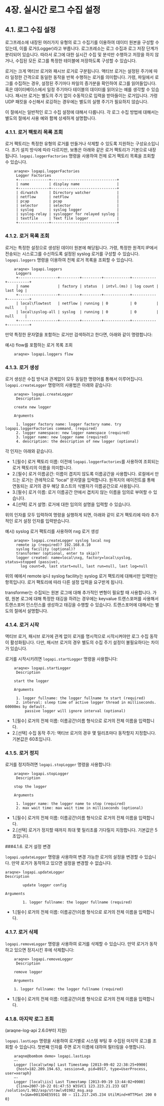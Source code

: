 # 4장. 실시간 로그 수집 설정

## 4.1. 로그 수집 설정

로그프레소에 내장된 여러가지 유형의 로그 수집기를 이용하여 데이터 원본을 구성할 수 있는데, 이를 로거(Logger)라고 부릅니다. 로그프레소는 로그 수집과 로그 저장 단계가 분리되어 있습니다. 따라서 로그에 대한 실시간 수집 및 분석만 수행하고 저장을 하지 않거나, 수집된 모든 로그를 특정한 테이블에 저장하도록 구성할 수 있습니다.

로거는 크게 액티브 로거와 패시브 로거로 구분됩니다. 액티브 로거는 설정된 주기에 따라 일정한 간격으로 동일한 동작을 반복 수행하는 로거를 의미합니다. 가령, 파일에서 로그를 수집하는 경우, 설정된 주기마다 파일의 증가분을 확인하여 로그를 읽어들입니다. 혹은 데이터베이스에서 일정 주기마다 테이블의 데이터를 읽어오는 예를 생각할 수 있습니다. 패시브 로거는 별도의 주기 없이 수동적으로 입력을 받아들이는 로거입니다. 가령 UDP 패킷을 수신해서 로깅하는 경우에는 별도의 실행 주기가 필요하지 않습니다.

이 절에서는 일반적인 로그 수집 설정에 대해서 다룹니다. 각 로그 수집 방법에 대해서는 별도의 절에서 사용 예와 함께 상세하게 설명합니다.

### 4.1.1. 로거 팩토리 목록 조회

로거 팩토리는 특정한 유형의 로거를 만들거나 삭제할 수 있도록 지원하는 구성요소입니다. 초기 설치 방식에 따라 다르지만, 보통은 아래와 같은 로거 팩토리가 기본으로 내장됩니다. `logapi.loggerFactories` 명령을 사용하여 전체 로거 팩토리 목록을 조회할 수 있습니다.

~~~
    araqne> logapi.loggerFactories
     Logger Factories
     +--------------+------------------------------+
     | name         | display name                 |
     +--------------+------------------------------+
     | dirwatch     | Directory watcher            |
     | netflow      | netFlow                      |
     | pcap         | pcap                         |
     | selector     | selector                     |
     | syslog       | syslog logger                |
     | syslog-relay | syslogger for relayed syslog |
     | textfile     | Text file logger             |
     +--------------+------------------------------+
~~~

### 4.1.2. 로거 목록 조회

로거는 특정한 설정으로 생성된 데이터 원본에 해당됩니다. 가령, 특정한 원격지 IP에서 전송되는 시스로그를 수신하도록 설정된 syslog 로거를 구성할 수 있습니다. `logapi.loggers` 명령을 이용하여 전체 로거 목록을 조회할 수 있습니다.

~~~
    araqne> logapi.loggers
     Loggers
     +------------------+---------+---------+------------+-----------+----------+
     | name             | factory | status  | intvl.(ms) | log count | last log |
     +------------------+---------+---------+------------+-----------+----------+
     | local\flowtest   | netflow | running | 0          | 0         | null     |
     | local\syslog-all | syslog  | running | 0          | 0         | null     |
     +------------------+---------+---------+------------+-----------+----------+
~~~

만약 특정한 문자열을 포함하는 로거만 검색하려고 한다면, 아래와 같이 명령합니다:

예시) flow를 포함하는 로거 목록 조회

~~~
	araqne> logapi.loggers flow
~~~

### 4.1.3. 로거 생성

로거 생성은 수집 방식과 관계없이 모두 동일한 명령어를 통해서 이루어집니다. `logapi.createLogger` 명령어의 사용법은 아래와 같습니다:

~~~
    araqne> logapi.createLogger
     Description

    create new logger

    Arguments

     1. logger factory name: logger factory name. try logapi.loggerFactories command. (required)
     2. logger namespace: new logger namespace (required)
     3. logger name: new logger name (required)
     4. description: the description of new logger (optional)
~~~

각 인자는 아래와 같습니다.

* 1.[필수] 로거 팩토리 이름: 이전에 `logapi.loggerFactories`를 사용하여 조회되는 로거 팩토리의 이름을 의미합니다.
* 2.[필수] 로거 이름공간: 이름이 겹치지 않도록 이름공간을 사용합니다. 로컬에서 만드는 로거는 관례적으로 “local” 문자열을 입력합니다. 원격지의 에이전트를 통해 연동되는 로거의 경우 해당 호스트의 식별자가 이름공간으로 사용됩니다.
* 3.[필수] 로거 이름: 로거 이름공간 안에서 겹치지 않는 이름을 임의로 부여할 수 있습니다.
* 4.[선택] 로거 설명: 로거에 대한 임의의 설명을 입력할 수 있습니다.

위의 인자를 모두 입력하여 명령을 실행하게 되면, 아래와 같이 로거 팩토리에 따라 추가적인 로거 설정 인자를 입력받습니다.

예시) syslog 로거 팩토리를 사용하여 nxg 로거 생성

~~~
    araqne> logapi.createLogger syslog local nxg
     remote ip (required)? 192.168.0.10
     syslog facility (optional)?
     transformer (optional, enter to skip)?
     logger created: name=local\nxg, factory=local\syslog, status=stopped (passive),
       log count=0, last start=null, last run=null, last log=null
~~~

위의 예에서 remote ip나 syslog facility는 syslog 로거 팩토리에 대해서만 입력받는 항목입니다. 로거 팩토리에 따라 다른 설정 입력을 요구받게 됩니다.

transformer는 수집되는 원본 로그에 대해 추가적인 변형이 필요할 때 사용합니다. 가령, 원본 로그에 대해 특정한 태깅을 하려는 경우에는 keyvalue 트랜스포머를 사용해서 트랜스포머 인스턴스를 생성하고 태깅을 수행할 수 있습니다. 트랜스포머에 대해서는 별도의 절에서 설명합니다.

### 4.1.4. 로거 시작

액티브 로거, 패시브 로거에 관계 없이 로거를 명시적으로 시작시켜야만 로그 수집 동작이 활성화됩니다. 다만, 패시브 로거의 경우 별도의 수집 주기 설정이 불필요하다는 차이가 있습니다.

로거를 시작시키려면 `logapi.startLogger` 명령을 사용합니다:

~~~
    araqne> logapi.startLogger
     Description

    start the logger

    Arguments

     1. logger fullname: the logger fullname to start (required)
     2. interval: sleep time of active logger thread in milliseconds. 60000ms by default.
         passive logger will ignore interval (optional)
~~~

* 1.[필수] 로거의 전체 이름: 이름공간\\이름 형식으로 로거의 전체 이름을 입력합니다.
* 2.[선택] 수집 동작 주기: 액티브 로거의 경우 몇 밀리초마다 동작할지 지정합니다. 기본값은 60초입니다.

### 4.1.5. 로거 정지

로거를 정지하려면 `logapi.stopLogger` 명령을 사용합니다:

~~~
    araqne> logapi.stopLogger
     Description

    stop the logger

    Arguments

     1. logger name: the logger name to stop (required)
     2. max wait time: max wait time in milliseconds (optional)
~~~

* 1.[필수] 로거의 전체 이름: 이름공간\\이름 형식으로 로거의 전체 이름을 입력합니다.
* 2.[선택] 로거가 정지할 때까지 최대 몇 밀리초를 기다릴지 지정합니다. 기본값은 5초입니다.

###4.1.6. 로거 설정 변경

 `logapi.updateLogger` 명령을 사용하여 변경 가능한 로거의 설정을 변경할 수 있습니다. 만약 로거가 동작하고 있으면 설정을 변경할 수 없습니다.

~~~
araqne> logapi.updateLogger
Description

        update logger config

Arguments

        1. logger fullname: the logger fullname (required)

~~~

* 1.[필수] 로거의 전체 이름: 이름공간\\이름 형식으로 로거의 전체 이름을 입력합니다.

### 4.1.7. 로거 삭제

`logapi.removeLogger` 명령을 사용하여 로거를 삭제할 수 있습니다. 만약 로거가 동작하고 있으면 정지시킨 후에 삭제합니다:

~~~
    araqne> logapi.removeLogger
     Description

    remove logger

    Arguments

    1. logger fullname: the logger fullname (required)
~~~

* 1.[필수] 로거의 전체 이름: 이름공간\\이름 형식으로 로거의 전체 이름을 입력합니다.

### 4.1.8. 마지막 로그 조회

(araqne-log-api 2.6.0부터 지원)

`logapi.lastLogs` 명령을 사용하여 로거별로 시스템 부팅 후 수집된 마지막 로그를 조회할 수 있습니다. 첫번째 인자를 주면 로거 이름에 대하여 필터링을 수행합니다.

~~~
    araqne@bombom demo> logapi.lastLogs
    —-
    Logger [local\wtmp] Last Timestamp [2013-09-02 22:38:25+0900]
     {host=182.209.194.63, session=0, pid=8917, type=UserProcess, user=xeraph}
    —-
    Logger [local\iis] Last Timestamp [2013-09-19 13:44:02+0900]
     {line=2007-10-22 01:47:53 W3SVC1 123.223.21.233 GET /solution/1.982/asp/strawlv01982_msg.asp
       t=1&m=0013D4E55911 80 – 111.217.245.234 UtilMind+HTTPGet 200 0 0}
~~~

